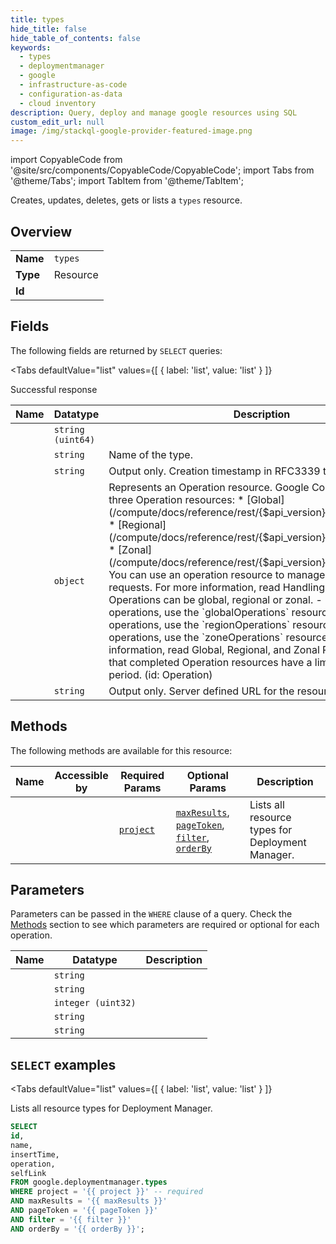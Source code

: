 ```yaml
--- 
title: types
hide_title: false
hide_table_of_contents: false
keywords:
  - types
  - deploymentmanager
  - google
  - infrastructure-as-code
  - configuration-as-data
  - cloud inventory
description: Query, deploy and manage google resources using SQL
custom_edit_url: null
image: /img/stackql-google-provider-featured-image.png
---
```


import CopyableCode from '@site/src/components/CopyableCode/CopyableCode';
import Tabs from '@theme/Tabs';
import TabItem from '@theme/TabItem';

Creates, updates, deletes, gets or lists a <code>types</code> resource.

## Overview
<table><tbody>
<tr><td><b>Name</b></td><td><code>types</code></td></tr>
<tr><td><b>Type</b></td><td>Resource</td></tr>
<tr><td><b>Id</b></td><td><CopyableCode code="google.deploymentmanager.types" /></td></tr>
</tbody></table>

## Fields

The following fields are returned by `SELECT` queries:

<Tabs
    defaultValue="list"
    values={[
        { label: 'list', value: 'list' }
    ]}
>
<TabItem value="list">

Successful response

<table>
<thead>
    <tr>
    <th>Name</th>
    <th>Datatype</th>
    <th>Description</th>
    </tr>
</thead>
<tbody>
<tr>
    <td><CopyableCode code="id" /></td>
    <td><code>string (uint64)</code></td>
    <td></td>
</tr>
<tr>
    <td><CopyableCode code="name" /></td>
    <td><code>string</code></td>
    <td>Name of the type.</td>
</tr>
<tr>
    <td><CopyableCode code="insertTime" /></td>
    <td><code>string</code></td>
    <td>Output only. Creation timestamp in RFC3339 text format.</td>
</tr>
<tr>
    <td><CopyableCode code="operation" /></td>
    <td><code>object</code></td>
    <td>Represents an Operation resource. Google Compute Engine has three Operation resources: * [Global](/compute/docs/reference/rest/&#123;$api_version&#125;/globalOperations) * [Regional](/compute/docs/reference/rest/&#123;$api_version&#125;/regionOperations) * [Zonal](/compute/docs/reference/rest/&#123;$api_version&#125;/zoneOperations) You can use an operation resource to manage asynchronous API requests. For more information, read Handling API responses. Operations can be global, regional or zonal. - For global operations, use the `globalOperations` resource. - For regional operations, use the `regionOperations` resource. - For zonal operations, use the `zoneOperations` resource. For more information, read Global, Regional, and Zonal Resources. Note that completed Operation resources have a limited retention period. (id: Operation)</td>
</tr>
<tr>
    <td><CopyableCode code="selfLink" /></td>
    <td><code>string</code></td>
    <td>Output only. Server defined URL for the resource.</td>
</tr>
</tbody>
</table>
</TabItem>
</Tabs>

## Methods

The following methods are available for this resource:

<table>
<thead>
    <tr>
    <th>Name</th>
    <th>Accessible by</th>
    <th>Required Params</th>
    <th>Optional Params</th>
    <th>Description</th>
    </tr>
</thead>
<tbody>
<tr>
    <td><a href="#list"><CopyableCode code="list" /></a></td>
    <td><CopyableCode code="select" /></td>
    <td><a href="#parameter-project"><code>project</code></a></td>
    <td><a href="#parameter-maxResults"><code>maxResults</code></a>, <a href="#parameter-pageToken"><code>pageToken</code></a>, <a href="#parameter-filter"><code>filter</code></a>, <a href="#parameter-orderBy"><code>orderBy</code></a></td>
    <td>Lists all resource types for Deployment Manager.</td>
</tr>
</tbody>
</table>

## Parameters

Parameters can be passed in the `WHERE` clause of a query. Check the [Methods](#methods) section to see which parameters are required or optional for each operation.

<table>
<thead>
    <tr>
    <th>Name</th>
    <th>Datatype</th>
    <th>Description</th>
    </tr>
</thead>
<tbody>
<tr id="parameter-project">
    <td><CopyableCode code="project" /></td>
    <td><code>string</code></td>
    <td></td>
</tr>
<tr id="parameter-filter">
    <td><CopyableCode code="filter" /></td>
    <td><code>string</code></td>
    <td></td>
</tr>
<tr id="parameter-maxResults">
    <td><CopyableCode code="maxResults" /></td>
    <td><code>integer (uint32)</code></td>
    <td></td>
</tr>
<tr id="parameter-orderBy">
    <td><CopyableCode code="orderBy" /></td>
    <td><code>string</code></td>
    <td></td>
</tr>
<tr id="parameter-pageToken">
    <td><CopyableCode code="pageToken" /></td>
    <td><code>string</code></td>
    <td></td>
</tr>
</tbody>
</table>

## `SELECT` examples

<Tabs
    defaultValue="list"
    values={[
        { label: 'list', value: 'list' }
    ]}
>
<TabItem value="list">

Lists all resource types for Deployment Manager.

```sql
SELECT
id,
name,
insertTime,
operation,
selfLink
FROM google.deploymentmanager.types
WHERE project = '{{ project }}' -- required
AND maxResults = '{{ maxResults }}'
AND pageToken = '{{ pageToken }}'
AND filter = '{{ filter }}'
AND orderBy = '{{ orderBy }}';
```
</TabItem>
</Tabs>
